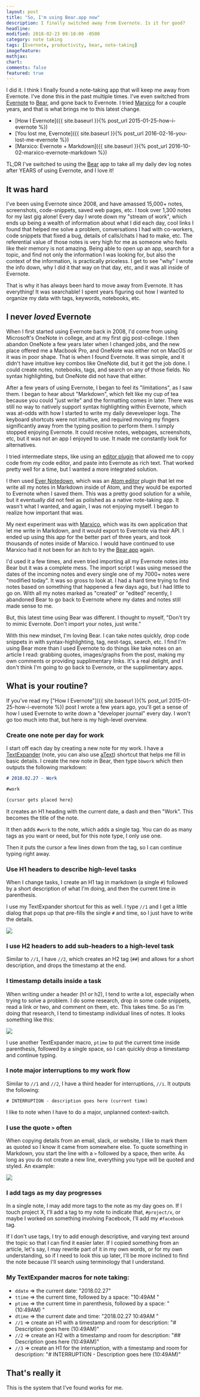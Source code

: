 ```yaml
---
layout: post
title: "So, I'm using Bear.app now"
description: I finally switched away from Evernote. Is it for good?
headline:
modified: 2018-02-23 09:10:00 -0500
category: note taking
tags: [Evernote, productivity, bear, note-taking]
imagefeature:
mathjax:
chart:
comments: false
featured: true
---
```


I did it. I think I finally found a note-taking app that will keep me away from Evernote. I've done this in the past multiple times. I've even switched from [Evernote](http://evernote.com/) to [Bear](http://www.bear-writer.com/), and gone back to Evernote. I tried [Marxico](https://marxi.co/) for a couple years, and that is what brings me to this latest change.

* [How I Evernote]({{ site.baseurl }}{% post_url 2015-01-25-how-i-evernote %})
* [You lost me, Evernote]({{ site.baseurl }}{% post_url 2016-02-16-you-lost-me-evernote %})
* [Marxico: Evernote + Markdown]({{ site.baseurl }}{% post_url 2016-10-02-marxico-evernote-markdown %})

TL;DR I've switched to using the [Bear](http://www.bear-writer.com/) app to take all my daily dev log notes after YEARS of using Evernote, and I love it!

## It was hard
I've been using Evernote since 2008, and have amassed 15,000+ notes, screenshots, code-snippets, saved web pages, etc. I took over 1,300 notes for my last gig alone! Every day I wrote down my "stream of work", which ends up being a wealth of information about what I did each day, cool links I found that helped me solve a problem, conversations I had with co-workers, code snippets that fixed a bug, details of calls/chats I had to make, etc. The referential value of those notes is very high for me as someone who feels like their memory is not amazing. Being able to open up an app, search for a topic, and find not only the information I was looking for, but also the context of the information, is practically priceless. I get to see "why" I wrote the info down, why I did it that way on that day, etc, and it was all inside of Evernote.

That is why it has always been hard to move away from Evernote. It has everything! It was searchable! I spent years figuring out how I wanted to organize my data with tags, keywords, notebooks, etc.

## I never *loved* Evernote

When I first started using Evernote back in 2008, I'd come from using Microsoft's OneNote in college, and at my first gig post-college. I then abandon OneNote a few years later when I changed jobs, and the new place offered me a Macbook Pro, and OneNote was either not on MacOS or it was in poor shape. That is when I found Evernote. It was simple, and it didn't have intuitive key combos like OneNote did, but it got the job done. I could create notes, notebooks, tags, and search on any of those fields. No syntax highlighting, but OneNote did not have that either.

After a few years of using Evernote, I began to feel its "limitations", as I saw them. I began to hear about "Markdown", which felt like my cup of tea because you could "just write" and the formatting comes in later. There was still no way to natively support syntax highlighting within Evernote, which was at-odds with how I started to write my daily deveveloper logs. The keyboard shortcuts were not intuitive, and required moving my fingers significantly away from the typing position to perform them. I simply stopped enjoying Evernote. It could receive notes, webpages, screenshots, etc, but it was not an app I enjoyed to use. It made me constantly look for alternatives.

I tried intermediate steps, like using an [editor plugin](https://atom.io/packages/copy-as-rtf) that allowed me to copy code from my code editor, and paste into Evernote as rich text. That worked pretty well for a time, but I wanted a more integrated solution.

I then used [Ever Notedown](https://atom.io/packages/ever-notedown), which was an [Atom editor](https://atom.io/) plugin that let me write all my notes in Markdown inside of Atom, and they would be exported to Evernote when I saved them. This was a pretty good solution for a while, but it eventually did not feel as polished as a native note-taking app. It wasn't what I wanted, and again, I was not enjoying myself. I began to realize how important that was.

My next experiment was with [Marxico](https://marxi.co/), which was its own application that let me write in Markdown, and it would export to Evernote via their API. I ended up using this app for the better part of three years, and took thousands of notes inside of Marxico. I would have continued to use Marxico had it not been for an itch to try the [Bear app](http://www.bear-writer.com/) again.

I'd used it a few times, and even tried importing all my Evernote notes into Bear but it was a complete mess. The import script I was using messed the dates of the incoming notes and every single one of my 7000+ notes were "modified today". It was so gross to look at. I had a hard time trying to find notes based on something that happened a few days ago, but I had little to go on. With all my notes marked as "created" or "edited" recently, I abandoned Bear to go back to Evernote where my dates and notes still made sense to me.

But, this latest time using Bear was different. I thought to myself, "Don't try to mimic Evernote. Don't import your notes, just write."

With this new mindset, I'm loving Bear. I can take notes quickly, drop code snippets in with syntax-highlighting, tag, nest-tags, search, etc. I find I'm using Bear more than I used Evernote to do things like take notes on an article I read: grabbing quotes, images/graphs from the post, making my own comments or providing supplimentary links. It's a real delight, and I don't think I'm going to go back to Evernote, or the supplimentary apps.

## What is your routine?

If you've read my ["How I Evernote"]({{ site.baseurl }}{% post_url 2015-01-25-how-i-evernote %}) post I wrote a few years ago, you'll get a sense of how I used Evernote to write down a "developer journal" every day. I won't go too much into that, but here is my high-level overview.

### Create one note per day for work
I start off each day by creating a new note for my work. I have a [TextExpander](https://textexpander.com/) (note, you can also use [aText](http://www.trankynam.com/atext/)) shortcut that helps me fill in basic details. I create the new note in Bear, then type `bbwork` which then outputs the following markdown:

```markdown
# 2018.02.27 - Work

#work

{cursor gets placed here}
```

It creates an H1 heading with the current date, a dash and then "Work". This becomes the title of the note.

It then adds `#work` to the note, which adds a single tag. You can do as many tags as you want or need, but for this note type, I only use one.

Then it puts the cursor a few lines down from the tag, so I can continue typing right away.

### Use H1 headers to describe high-level tasks
When I change tasks, I create an H1 tag in markdown (a single `#`) followed by a short description of what I'm doing, and then the current time in parenthesis.

I use my TextExpander shortcut for this as well. I type `//1` and I get a little dialog that pops up that pre-fills the single `#` and time, so I just have to write the details.

<img src="/assets/photos/20180227/textexpander-dialog.png"/>

### I use H2 headers to add sub-headers to a high-level task
Similar to `//1`, I have `//2`, which creates an H2 tag (`##`) and allows for a short description, and drops the timestamp at the end.

### I timestamp details inside a task
When writing under a header (h1 or h2), I tend to write a lot, especially when trying to solve a problem. I do some research, drop in some code snippets, read a link or two, and comment on them, etc. This takes time. So as I'm doing that research, I tend to timestamp individual lines of notes. It looks something like this:

<img src="/assets/photos/20180227/example-note.jpg"/>

I use another TextExpander macro, `ptime` to put the current time inside parenthesis, followed by a single space, so I can quickly drop a timestamp and continue typing.

### I note major interruptions to my work flow
Similar to `//1` and `//2`, I have a third header for interruptions, `//i`. It outputs the following:

`# INTERRUPTION - description goes here (current time)`

I like to note when I have to do a major, unplanned context-switch.

### I use the quote `>` often
When copying details from an email, slack, or website, I like to mark them as quoted so I know it came from somewhere else. To quote something in Markdown, you start the line with a `>` followed by a space, then write. As long as you do not create a new line, everything you type will be quoted and styled. An example:

<img src="/assets/photos/20180227/quote-example.jpg"/>

### I add tags as my day progresses
In a single note, I may add more tags to the note as my day goes on. If I touch project X, I'll add a tag to my note to indicate that, `#project/x`, or maybe I worked on something involving Facebook, I'll add my `#facebook` tag.

If I don't use tags, I try to add enough descriptive, and varying text around the topic so that I can find it easier later. If I copied something from an article, let's say, I may rewrite part of it in my own words, or for my own understanding, so if I need to look this up later, I'll be more inclined to find the note because I'll search using terminology that I understand.

### My TextExpander macros for note taking:

- `ddate` => the current date: "2018.02.27"
- `ttime` => the current time, followed by a space: "10:49AM "
- `ptime` => the current time in parenthesis, followed by a space: "(10:49AM) "
- `dtime` => the current date and time: "2018.02.27 10:49AM "
- `//1` => create an H1 with a timestamp and room for description: "# Description goes here (10:49AM)"
- `//2` => create an H2 with a timestamp and room for description: "## Description goes here (10:49AM)"
- `//3` => create an H1 for the interruption, with a timestamp and room for description: "# INTERRUPTION - Description goes here (10:49AM)"

## That's really it
This is the system that I've found works for me.
